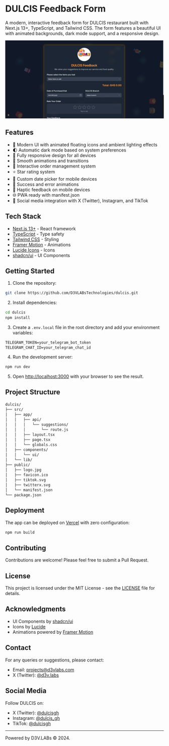 # DULCIS Feedback Form

A modern, interactive feedback form for DULCIS restaurant built with Next.js 13+, TypeScript, and Tailwind CSS. The form features a beautiful UI with animated backgrounds, dark mode support, and a responsive design.

![DULCIS Feedback Form](screenshot.png)

## Features

- 🎨 Modern UI with animated floating icons and ambient lighting effects
- 🌓 Automatic dark mode based on system preferences
- 📱 Fully responsive design for all devices
- 💫 Smooth animations and transitions
- 🔄 Interactive order management system
- ⭐ Star rating system
- 📅 Custom date picker for mobile devices
- 💫 Success and error animations
- 📲 Haptic feedback on mobile devices
- 🌐 PWA ready with manifest.json
- 🔗 Social media integration with X (Twitter), Instagram, and TikTok

## Tech Stack

- [Next.js 13+](https://nextjs.org/) - React framework
- [TypeScript](https://www.typescriptlang.org/) - Type safety
- [Tailwind CSS](https://tailwindcss.com/) - Styling
- [Framer Motion](https://www.framer.com/motion/) - Animations
- [Lucide Icons](https://lucide.dev/) - Icons
- [shadcn/ui](https://ui.shadcn.com/) - UI Components

## Getting Started

1. Clone the repository:

```bash
git clone https://github.com/D3VLABsTechnologies/dulcis.git
```

2. Install dependencies:

```bash
cd dulcis
npm install
```

3. Create a `.env.local` file in the root directory and add your environment variables:

```env
TELEGRAM_TOKEN=your_telegram_bot_token
TELEGRAM_CHAT_ID=your_telegram_chat_id
```

4. Run the development server:

```bash
npm run dev
```

5. Open [http://localhost:3000](http://localhost:3000) with your browser to see the result.

## Project Structure

```
dulcis/
├── src/
│   ├── app/
│   │   ├── api/
│   │   │   └── suggestions/
│   │   │       └── route.js
│   │   ├── layout.tsx
│   │   ├── page.tsx
│   │   └── globals.css
│   ├── components/
│   │   └── ui/
│   └── lib/
├── public/
│   ├── logo.jpg
│   ├── favicon.ico
│   ├── tiktok.svg
│   ├── twitterx.svg
│   └── manifest.json
└── package.json
```

## Deployment

The app can be deployed on [Vercel](https://vercel.com/) with zero configuration:

```bash
npm run build
```

## Contributing

Contributions are welcome! Please feel free to submit a Pull Request.

## License

This project is licensed under the MIT License - see the [LICENSE](LICENSE) file for details.

## Acknowledgments

- UI Components by [shadcn/ui](https://ui.shadcn.com/)
- Icons by [Lucide](https://lucide.dev/)
- Animations powered by [Framer Motion](https://www.framer.com/motion/)

## Contact

For any queries or suggestions, please contact:

- Email: projects@d3vlabs.com
- X (Twitter): [@d3v.labs](https://twitter.com/d3v.labs)

## Social Media

Follow DULCIS on:

- X (Twitter): [@dulcisgh](https://x.com/dulcisgh)
- Instagram: [@dulcis_gh](https://instagram.com/dulcis_gh)
- TikTok: [@dulcisgh](https://tiktok.com/@dulcisgh)

---

Powered by D3V.LABs &copy; 2024.
